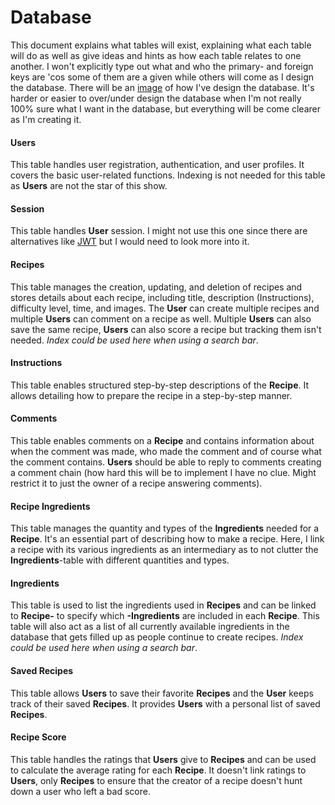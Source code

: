 # Database
This document explains what tables will exist, explaining what each table will do as well as give ideas and hints as how each table relates to one another. I won't explicitly type out what and who the primary- and foreign keys are 'cos some of them are a given while others will come as I design the database. There will be an [image](https://github.com/urostripunovic/share-recipes-now-backend/blob/main/public/db%20diagram.png) of how I've design the database. It's harder or easier to over/under design the database when I'm not really 100% sure what I want in the database, but everything will be come clearer as I'm creating it. 

#### Users
This table handles user registration, authentication, and user profiles. It covers the basic user-related functions. Indexing is not needed for this table as **Users** are not the star of this show.

#### Session
This table handles **User** session. I might not use this one since there are alternatives like [JWT](https://jwt.io/) but I would need to look more into it.

#### Recipes
This table manages the creation, updating, and deletion of recipes and stores details about each recipe, including title, description (Instructions), difficulty level, time, and images. The **User** can create multiple recipes and multiple **Users** can comment on a recipe as well. Multiple **Users** can also save the same recipe, **Users** can also score a recipe but tracking them isn't needed. *Index could be used here when using a search bar*.  

#### Instructions
This table enables structured step-by-step descriptions of the **Recipe**. It allows detailing how to prepare the recipe in a step-by-step manner.

#### Comments
This table enables comments on a **Recipe** and contains information about when the comment was made, who made the comment and of course what the comment contains. **Users** should be able to reply to comments creating a comment chain (how hard this will be to implement I have no clue. Might restrict it to just the owner of a recipe answering comments).

#### Recipe Ingredients
This table manages the quantity and types of the **Ingredients** needed for a **Recipe**. It's an essential part of describing how to make a recipe. Here, I link a recipe with its various ingredients as an intermediary as to not clutter the **Ingredients**-table with different quantities and types.

#### Ingredients
This table is used to list the ingredients used in **Recipes** and can be linked to **Recipe-** to specify which **-Ingredients** are included in each **Recipe**. This table will also act as a list of all currently available ingredients in the database that gets filled up as people continue to create recipes. *Index could be used here when using a search bar*.

#### Saved Recipes
This table allows **Users** to save their favorite **Recipes** and the **User** keeps track of their saved **Recipes**. It provides **Users** with a personal list of saved **Recipes**.

#### Recipe Score
This table handles the ratings that **Users** give to **Recipes** and can be used to calculate the average rating for each **Recipe**. It doesn't link ratings to **Users**, only **Recipes** to ensure that the creator of a recipe doesn't hunt down a user who left a bad score.

